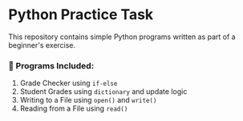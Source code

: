 # Python Practice Task

This repository contains simple Python programs written as part of a beginner's exercise.

### 📌 Programs Included:
1. Grade Checker using `if-else`
2. Student Grades using `dictionary` and update logic
3. Writing to a File using `open()` and `write()`
4. Reading from a File using `read()`

